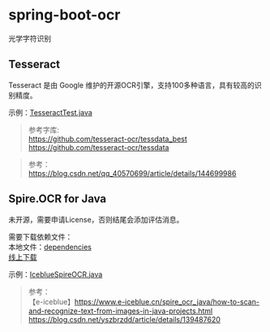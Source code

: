 # spring-boot-ocr
光学字符识别

## Tesseract

Tesseract 是由 Google 维护的开源OCR引擎，支持100多种语言，具有较高的识别精度。

示例：[TesseractTest.java](src%2Fmain%2Fjava%2Fcom%2Fexample%2Fspringbootocr%2Ftest%2FTesseractTest.java)

> 参考字库:   
> <https://github.com/tesseract-ocr/tessdata_best>  
> <https://github.com/tesseract-ocr/tessdata>

> 参考：  
> <https://blog.csdn.net/qq_40570699/article/details/144699986>

## Spire.OCR for Java

未开源，需要申请License，否则结尾会添加评估消息。

需要下载依赖文件：  
本地文件：[dependencies](src%2Fmain%2Fresources%2Fdependencies)  
[线上下载](https://www.e-iceblue.cn/spire_ocr_java/how-to-scan-and-recognize-text-from-images-in-java-projects.html)

示例：[IceblueSpireOCR.java](src%2Fmain%2Fjava%2Fcom%2Fexample%2Fspringbootocr%2Ftest%2FIceblueSpireOCR.java)

> 参考：  
> 【e-iceblue】<https://www.e-iceblue.cn/spire_ocr_java/how-to-scan-and-recognize-text-from-images-in-java-projects.html>    
> <https://blog.csdn.net/yszbrzdd/article/details/139487620>




